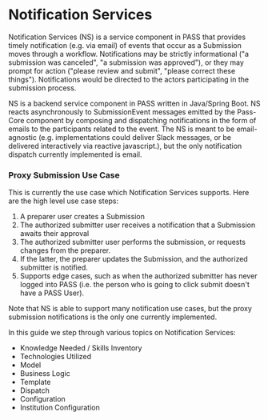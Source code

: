 # Notification Services

Notification Services (NS) is a service component in PASS that provides timely notification (e.g. via email) of events
that occur as a Submission moves through a workflow.  Notifications may be strictly informational ("a submission was
canceled", "a submission was approved"), or they may prompt for action ("please review and submit", "please correct
these things").  Notifications would be directed to the actors participating in the submission process.

NS is a backend service component in PASS written in Java/Spring Boot.  NS reacts asynchronously to SubmissionEvent
messages emitted by the Pass-Core component by composing and dispatching notifications in the form of emails to the
participants related to the event.  The NS is meant to be email-agnostic (e.g. implementations could deliver Slack
messages, or be delivered interactively via reactive javascript.), but the only notification dispatch currently
implemented is email.

### Proxy Submission Use Case
This is currently the use case which Notification Services supports. Here are the high level use case steps:

1. A preparer user creates a Submission
2. The authorized submitter user receives a notification that a Submission awaits their approval
3. The authorized submitter user performs the submission, or requests changes from the preparer.
4. If the latter, the preparer updates the Submission, and the authorized submitter is notified. 
5. Supports edge cases, such as when the authorized submitter has never logged into PASS (i.e. the person who is going to click submit doesn't have a PASS User).

Note that NS is able to support many notification use cases, but the proxy submission notifications is the only one currently implemented.

In this guide we step through various topics on Notification Services:

- Knowledge Needed / Skills Inventory
- Technologies Utilized
- Model 
- Business Logic
- Template
- Dispatch
- Configuration
- Institution Configuration

